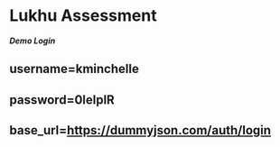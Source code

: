 # Lukhu Assessment

***Demo Login***
## username=kminchelle
## password=0lelplR

## base_url=https://dummyjson.com/auth/login
